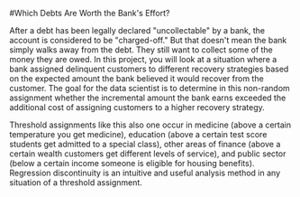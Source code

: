#Which Debts Are Worth the Bank's Effort?

After a debt has been legally declared "uncollectable" by a bank, the account is considered to be "charged-off." But that doesn't mean the bank simply walks away from the debt.
They still want to collect some of the money they are owed. In this project, you will look at a situation where a bank assigned delinquent customers to different recovery 
strategies based on the expected amount the bank believed it would recover from the customer. The goal for the data scientist is to determine in this non-random assignment 
whether the incremental amount the bank earns exceeded the additional cost of assigning customers to a higher recovery strategy.

Threshold assignments like this also one occur in medicine (above a certain temperature you get medicine), education (above a certain test score students get admitted to a 
special class), other areas of finance (above a certain wealth customers get different levels of service), and public sector (below a certain income someone is eligible for 
housing benefits). Regression discontinuity is an intuitive and useful analysis method in any situation of a threshold assignment.
